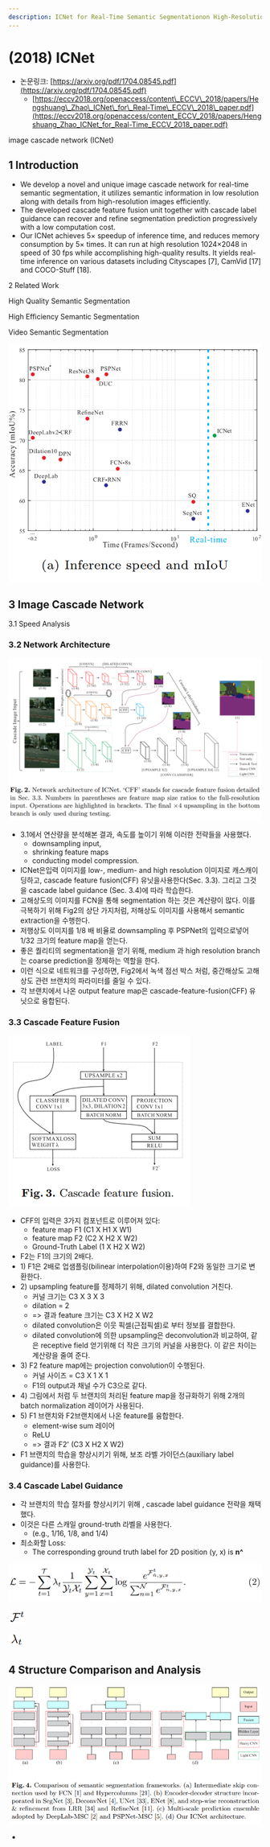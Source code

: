 ```yaml
---
description: ICNet for Real-Time Semantic Segmentationon High-Resolution Images
---
```


# \(2018\) ICNet

* 논문링크: [https://arxiv.org/pdf/1704.08545.pdf](https://arxiv.org/pdf/1704.08545.pdf)
  * [https://eccv2018.org/openaccess/content\_ECCV\_2018/papers/Hengshuang\_Zhao\_ICNet\_for\_Real-Time\_ECCV\_2018\_paper.pdf](https://eccv2018.org/openaccess/content_ECCV_2018/papers/Hengshuang_Zhao_ICNet_for_Real-Time_ECCV_2018_paper.pdf)



image cascade network \(ICNet\)

## 1 Introduction

* We develop a novel and unique image cascade network for real-time semantic segmentation, it utilizes semantic information in low resolution along with details from high-resolution images efficiently.
* The developed cascade feature fusion unit together with cascade label guidance can recover and refine segmentation prediction progressively with a low computation cost.
* Our ICNet achieves 5× speedup of inference time, and reduces memory consumption by 5× times. It can run at high resolution 1024×2048 in speed of 30 fps while accomplishing high-quality results. It yields real-time inference on various datasets including Cityscapes \[7\], CamVid \[17\] and COCO-Stuff \[18\].

2 Related Work

High Quality Semantic Segmentation

High Efficiency Semantic Segmentation

Video Semantic Segmentation



![](../.gitbook/assets/image%20%2879%29.png)

## 3 Image Cascade Network

3.1 Speed Analysis

### 3.2 Network Architecture

![](../.gitbook/assets/image%20%28146%29.png)

* 3.1에서 연산량을 분석해본 결과, 속도를 높이기 위해 이러한 전략들을 사용했다.
  * downsampling input, 
  * shrinking feature maps 
  * conducting model compression.
* ICNet은입력 이미지를 low-, medium- and high resolution 이미지로 캐스캐이딩하고, cascade feature fusion\(CFF\) 유닛을사용한다\(Sec. 3.3\). 그리고 그것을  cascade label guidance \(Sec. 3.4\)에 따라 학습한다.
* 고해상도의 이미지를 FCN을 통해 segmentation 하는 것은 계산량이 많다. 이를 극복하기 위해 Fig2의 상단 가지처럼, 저해상도 이미지를 사용해서  semantic extraction을 수행한다.
* 저행상도 이미지를 1/8 배 비율로  downsampling 후 PSPNet의 입력으로넣어 1/32 크기의 feature map을 얻는다.
* 좋은 퀄리티의 segmentation을 얻기 위해, medium 과 high resolution branch 는 coarse prediction을 정제하는 역할을 한다.
* 이런 식으로 네트워크를 구성하면, Fig2에서 녹색 점선 박스 처럼, 중간해상도 고해상도 관련 브랜치의 파라미터를 줄일 수 있다.
* 각 브랜치에서 나온 output feature map은 cascade-feature-fusion\(CFF\) 유닛으로 융합된다.

### 3.3 Cascade Feature Fusion

![](../.gitbook/assets/image%20%2815%29.png)

* CFF의 입력은 3가지 컴포넌트로 이루어져 있다:
  * feature map F1 \(C1 X H1 X W1\)
  * feature map F2 \(C2 X H2 X W2\)
  * Ground-Truth Label \(1 X H2 X W2\)
* F2는 F1의 크기의 2배다.
* 1\) F1은 2배로 업샘플링\(bilinear interpolation이용\)하여 F2와 동일한 크기로 변환한다.
* 2\) upsampling feature를 정제하기 위해, dilated convolution 거친다.
  * 커널 크기는 C3 X 3 X 3
  * dilation = 2
  * =&gt; 결과 feature 크기는 C3 X H2 X W2
  * dilated convolution은 이웃 픽셀\(근접픽셀\)로 부터 정보를 결합한다.
  * dilated convolution에 의한 upsampling은 deconvolution과 비교하여, 같은 receptive field 얻기위해 더  작은 크기의  커널을 사용한다. 이 같은 차이는 계산량을 줄여 준다.
* 3\) F2 feature map에는 projection convolution이 수행된다.
  * 커널 사이즈 = C3 X 1 X 1
  * F1의  output과 채널 수가  C3으로 같다.
* 4\) 그림에서 처럼 두 브랜치의 처리된 feature map을 정규화하기 위해 2개의 batch normalization 레이어가 사용된다.
* 5\) F1 브랜치와 F2브랜치에서 나온 feature를 융합한다.
  * element-wise sum 레이어
  * ReLU
  * =&gt; 결과 F2' \(C3 X H2 X W2\)
* F1 브랜치의 학습을 향상시키기 위해,  보조 라벨 가이던스\(auxiliary label guidance\)를 사용한다.

### 3.4 Cascade Label Guidance

* 각 브랜치의 학습 절차를 향상시키기 위해 , cascade label guidance 전략을 채택했다.
* 이것은 다른 스캐일 ground-truth 라벨을 사용한다.
  * \(e.g., 1/16, 1/8, and 1/4\) 
* 최소화할 Loss:
  * The corresponding ground truth label for 2D position \(y, x\) is **n^**

![Loss](../.gitbook/assets/image%20%2875%29.png)

![branch t&#xC5D0;&#xC11C;&#xC758; predicted feature map](../.gitbook/assets/image%20%28156%29.png)

![Branch t&#xC758; Loss&#xC758; &#xAC00;&#xC911;&#xCE58;](../.gitbook/assets/image%20%2829%29.png)

## 4 Structure Comparison and Analysis

![](../.gitbook/assets/image%20%286%29.png)

* 



